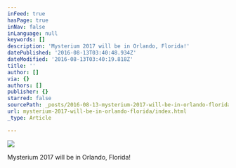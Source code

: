 ```yaml
---
inFeed: true
hasPage: true
inNav: false
inLanguage: null
keywords: []
description: 'Mysterium 2017 will be in Orlando, Florida!'
datePublished: '2016-08-13T03:40:48.934Z'
dateModified: '2016-08-13T03:40:19.818Z'
title: ''
author: []
via: {}
authors: []
publisher: {}
starred: false
sourcePath: _posts/2016-08-13-mysterium-2017-will-be-in-orlando-florida.md
url: mysterium-2017-will-be-in-orlando-florida/index.html
_type: Article

---
```

![](https://the-grid-user-content.s3-us-west-2.amazonaws.com/54ed7b51-2408-4898-8545-762b13c112cb.jpg)

Mysterium 2017 will be in Orlando, Florida!